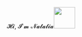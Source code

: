 <div id = "header" align="center">
𝓗𝓲, 𝓘'𝓶 𝓝𝓪𝓽𝓪𝓵𝓲𝓪<img src="https://media.giphy.com/media/v1.Y2lkPTc5MGI3NjExNjQ2MW1jNmpqbmEzcThydHhnOG5maGI2b240ZGdlMzdqbDRmajVtdSZlcD12MV9pbnRlcm5hbF9naWZfYnlfaWQmY3Q9cw/76Ezod7CxRDqivd57V/giphy.gif" height="50vh"/>
</div>
<!--
**Natal1a-Chuklina/Natal1a-Chuklina** is a ✨ _special_ ✨ repository because its `README.md` (this file) appears on your GitHub profile.

Here are some ideas to get you started:

- 🔭 I’m currently working on ...
- 🌱 I’m currently learning ...
- 👯 I’m looking to collaborate on ...
- 🤔 I’m looking for help with ...
- 💬 Ask me about ...
- 📫 How to reach me: ...
- 😄 Pronouns: ...
- ⚡ Fun fact: ...
-->
